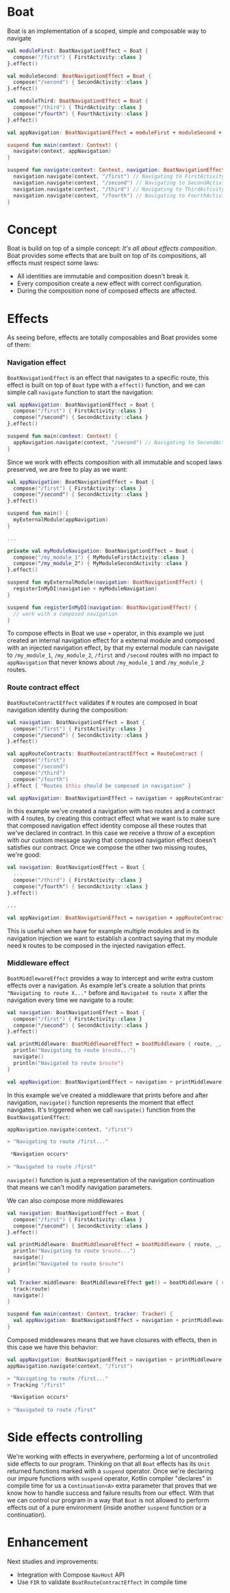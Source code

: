 # Boat
Boat is an implementation of a scoped, simple and composable way to navigate

```kotlin
val moduleFirst: BoatNavigationEffect = Boat {
  compose("/first") { FirstActivity::class }
}.effect()

val moduleSecond: BoatNavigationEffect = Boat {
  compose("/second") { SecondActivity::class }
}.effect()

val moduleThird: BoatNavigationEffect = Boat {
  compose("/third") { ThirdActivity::class }
  compose("/fourth") { FourthActivity::class }
}.effect()

val appNavigation: BoatNavigationEffect = moduleFirst + moduleSecond + moduleThird

suspend fun main(context: Context) {
  navigate(context, appNavigation)
}

suspend fun navigate(context: Context, navigation: BoatNavigationEffect) {
  navigation.navigate(context, "/first") // Navigating to FirstActivity
  navigation.navigate(context, "/second") // Navigating to SecondActivity
  navigation.navigate(context, "/third") // Navigating to ThirdActivity
  navigation.navigate(context, "/fourth") // Navigating to FourthActivity
}
```

# Concept
Boat is build on top of a simple concept: *It's all about effects composition*. Boat provides some effects that are built on top of its compositions, all effects must respect some laws:

- All identities are immutable and composition doesn't break it.
- Every composition create a new effect with correct configuration.
- During the composition none of composed effects are affected.

# Effects
As seeing before, effects are totally composables and Boat provides some of them:

### Navigation effect
`BoatNavigationEffect` is an effect that navigates to a specific route, this effect is built on top of `Boat` type with a `effect()` function, and we can simple call `navigate` function to start the navigation:

```kotlin
val appNavigation: BoatNavigationEffect = Boat {
  compose("/first") { FirstActivity::class }
  compose("/second") { SecondActivity::class }
}.effect()

suspend fun main(context: Context) {
  appNavigation.navigate(context, "/second") // Navigating to SecondActivity
}
```

Since we work with effects composition with all immutable and scoped laws preserved, we are free to play as we want:

```kotlin
val appNavigation: BoatNavigationEffect = Boat {
  compose("/first") { FirstActivity::class }
  compose("/second") { SecondActivity::class }
}.effect()

suspend fun main() {
  myExternalModule(appNavigation)
}

...

private val myModuleNavigation: BoatNavigationEffect = Boat {
  compose("/my_module_1") { MyModuleFirstActivity::class }
  compose("/my_module_2") { MyModuleSecondActivity::class }
}.effect()

suspend fun myExternalModule(navigation: BoatNavigationEffect) {
  registerInMyDI(navigation + myModuleNavigation)
}

suspend fun registerInMyDI(navigation: BoatNavigationEffect) {
  // work with a composed navigation
}
```

To compose effects in Boat we use `+` operator, in this example we just created an internal navigation effect for a external module and composed with an injected navigation effect, by that my external module can navigate to `/my_module_1`, `/my_module_2`, `/first` and `/second` routes with no impact to `appNavigation` that never knows about `/my_module_1` and `/my_module_2` routes.

### Route contract effect
`BoatRouteContractEffect` validates if `N` routes are composed in boat navigation identity during the composition:

```kotlin
val navigation: BoatNavigationEffect = Boat {
  compose("/first") { FirstActivity::class }
  compose("/second") { SecondActivity::class }
}.effect()

val appRouteContracts: BoatRouteContractEffect = RouteContract {
  compose("/first")
  compose("/second")
  compose("/third")
  compose("/fourth")
}.effect { "Routes $this should be composed in navigation" }

val appNavigation: BoatNavigationEffect = navigation + appRouteContracts // java.lang.IllegalArgumentException: Routes /third, /fourth should be composed in navigation
```

In this example we've created a navigation with two routes and a contract with 4 routes, by creating this contract effect what we want is to make sure that composed navigation effect identity compose all these routes that we've declared in contract. In this case we receive a throw of a exception with our custom message saying that composed navigation effect doesn't satisfies our contract. Once we compose the other two missing routes, we're good:

```kotlin
val navigation: BoatNavigationEffect = Boat {
  ...
  compose("/third") { FirstActivity::class }
  compose("/fourth") { SecondActivity::class }
}.effect()

...

val appNavigation: BoatNavigationEffect = navigation + appRouteContracts // OK!
```

This is useful when we have for example multiple modules and in its navigation injection we want to establish a contract saying that my module need `N` routes to be composed in the injected navigation effect.

### Middleware effect
`BoatMiddlewareEffect` provides a way to intercept and write extra custom effects over a navigation. As example let's create a solution that prints `"Navigating to route X..."` before and `Navigated to route X` after the navigation every time we navigate to a route:

```kotlin
val navigation: BoatNavigationEffect = Boat {
  compose("/first") { FirstActivity::class }
  compose("/second") { SecondActivity::class }
}.effect()

val printMiddleware: BoatMiddlewareEffect = boatMiddleware { route, _, _, _, navigate ->
  println("Navigating to route $route...")
  navigate()
  println("Navigated to route $route")
}

val appNavigation: BoatNavigationEffect = navigation + printMiddleware
```

In this example we've created a middleware that prints before and after navigation, `navigate()` function represents the moment that effect navigates. It's triggered when we call `navigate()` function from the `BoatNavigationEffect`:

```kotlin
appNavigation.navigate(context, "/first")

> "Navigating to route /first..."

 *Navigation occurs*
 
> "Navigated to route /first"
```

`navigate()` function is just a representation of the navigation continuation that means we can't modify navigation parameters.

We can also compose more middlewares

```kotlin
val navigation: BoatNavigationEffect = Boat {
  compose("/first") { FirstActivity::class }
  compose("/second") { SecondActivity::class }
}.effect()

val printMiddleware: BoatMiddlewareEffect = boatMiddleware { route, _, _, _, navigate ->
  println("Navigating to route $route...")
  navigate()
  println("Navigated to route $route")
}

val Tracker.middleware: BoatMiddlewareEffect get() = boatMiddleware { route, _, _, _, navigate ->
  track(route)
  navigate()
}

suspend fun main(context: Context, tracker: Tracker) {
  val appNavigation: BoatNavigationEffect = navigation + printMiddleware + tracker.middleware
}
```

Composed middlewares means that we have closures with effects, then in this case we have this behavior:

```kotlin
val appNavigation: BoatNavigationEffect = navigation + printMiddleware + tracker.middleware
appNavigation.navigate(context, "/first")

> "Navigating to route /first..."
> Tracking "/first"

 *Navigation occurs*
 
> "Navigated to route /first" 
```

# Side effects controlling
We're working with effects in everywhere, performing a lot of uncontrolled side effects to our program. Thinking on that all `Boat` effects has its `Unit` returned functions marked with a `suspend` operator. Once we're declaring our impure functions with `suspend` operator, Kotlin compiler "declares" in compile time for us a `Continuation<A>` extra parameter that proves that we know how to handle success and failure results from our effect. With that we can control our program in a way that `Boat` is not allowed to perform effects out of a pure environment (inside another `suspend` function or a continuation).

# Enhancement
Next studies and improvements:

- Integration with Compose `NavHost` API
- Use `FIR` to validate `BoatRouteContractEffect` in compile time
